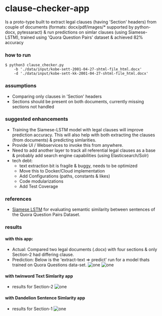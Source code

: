 # clause-checker-app
  Is a proto-type built to extract legal clauses (having 'Section' headers) from couple of documents 
  (formats: docx/pdf/images/* supported by python-docx, pytessaract) & run predictions on simlar clauses 
  (using Siamese-LSTM), trained using 'Quora Question Pairs' dataset & achieved 82% accuracy	

### how to run
```shellscript
$ python3 clause_checker.py 
    -b './data/input/kobe-sett-2001-04-27-shtml-file_html.docx'
    -d './data/input/kobe-sett-kk-2001-04-27-shtml-file_html.docx'
```
### assumptions
* Comparing only clauses in 'Section' headers
* Sections should be present on both documents, currently missing sections not handled
     
### suggested enhancements
* Training the Siamese-LSTM model with legal clauses will improve prediction accuracy. This will also help with both extracting the clauses (from documents) & predicting simlarities.
* Provide UI / Webservices to invoke this from anywhere.
* Need to add another layer to track all referential legal clauses as a base & probably add search engine capabilities (using Elasticsearch/Solr)
* tech debt: 
    - text extraction bit is fragile & buggy, needs to be optimized
    - Move this to Docker/Cloud implementation
    - Add Configurations (paths, constants & likes)
    - Code modularizations
    - Add Test Coverage

### references 
- [Siamese LSTM](https://github.com/likejazz/Siamese-LSTM) for evaluating semantic similarity between sentences of the Quora Question Pairs Dataset.

### results
#### with this app: ####
* Actual: Compared two legal documents (.docx) with four sections & only Section-2 had differing clause. 
* Prediction: Below is the 'extract-text => predict' run for a model thats trained on Quora Questions data-set.
![one](../master/src/images/clause-predict-app-run1.png)
![one](../master/src/images/clause-predict-app-run2.png)

#### with twinword Text Simlarity app #### 
* results for Section-2
![one](../master/src/images/twinword_section2.png)

#### with Dandelion Sentence Simlarity app ####  
* results for Section-1 
![one](../master/src/images/Dandelion_TextSimilarity.png)
